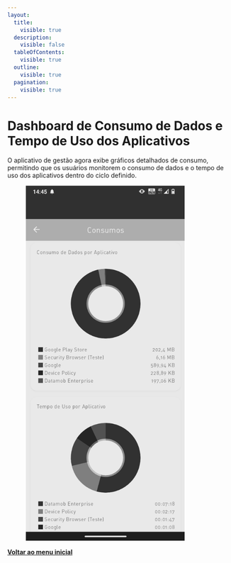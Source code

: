 ```yaml
---
layout:
  title:
    visible: true
  description:
    visible: false
  tableOfContents:
    visible: true
  outline:
    visible: true
  pagination:
    visible: true
---
```


# Dashboard de Consumo de Dados e Tempo de Uso dos Aplicativos

O aplicativo de gestão agora exibe gráficos detalhados de consumo, permitindo que os usuários monitorem o consumo de dados e o tempo de uso dos aplicativos dentro do ciclo definido.

<figure><img src="../../../.gitbook/assets/image (1) (1) (1) (1) (1) (1) (1) (1) (1) (1) (1) (1) (1) (1) (1) (1) (1) (1) (1) (1) (1) (1) (1) (1) (1) (1).png" alt="" width="360"><figcaption></figcaption></figure>

[**Voltar ao menu inicial**](./)
